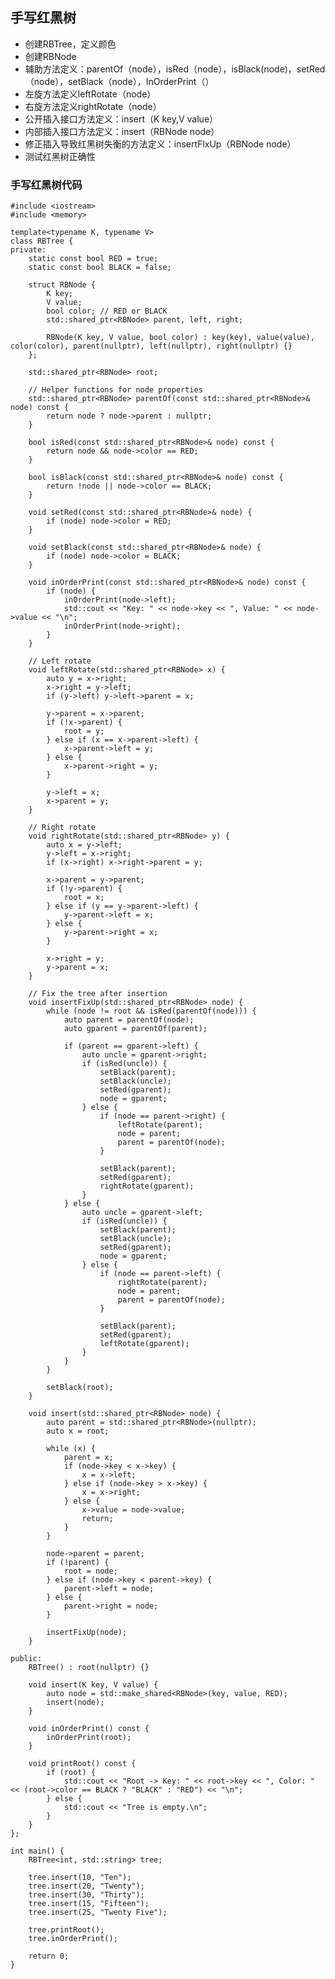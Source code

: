 ## 手写红黑树
    
   - 创建RBTree，定义颜色
   - 创建RBNode
   - 辅助方法定义：parentOf（node），isRed（node），isBlack(node)，setRed（node），setBlack（node），InOrderPrint（）
   - 左旋方法定义leftRotate（node）
   - 右旋方法定义rightRotate（node）
   - 公开插入接口方法定义：insert（K key,V value）
   - 内部插入接口方法定义：insert（RBNode node）
   - 修正插入导致红黑树失衡的方法定义：insertFlxUp（RBNode node）
   - 测试红黑树正确性
    
### **手写红黑树代码**
    
    #include <iostream>
    #include <memory>
    
    template<typename K, typename V>
    class RBTree {
    private:
        static const bool RED = true;
        static const bool BLACK = false;
    
        struct RBNode {
            K key;
            V value;
            bool color; // RED or BLACK
            std::shared_ptr<RBNode> parent, left, right;
    
            RBNode(K key, V value, bool color) : key(key), value(value), color(color), parent(nullptr), left(nullptr), right(nullptr) {}
        };
    
        std::shared_ptr<RBNode> root;
    
        // Helper functions for node properties
        std::shared_ptr<RBNode> parentOf(const std::shared_ptr<RBNode>& node) const {
            return node ? node->parent : nullptr;
        }
    
        bool isRed(const std::shared_ptr<RBNode>& node) const {
            return node && node->color == RED;
        }
    
        bool isBlack(const std::shared_ptr<RBNode>& node) const {
            return !node || node->color == BLACK;
        }
    
        void setRed(const std::shared_ptr<RBNode>& node) {
            if (node) node->color = RED;
        }
    
        void setBlack(const std::shared_ptr<RBNode>& node) {
            if (node) node->color = BLACK;
        }
    
        void inOrderPrint(const std::shared_ptr<RBNode>& node) const {
            if (node) {
                inOrderPrint(node->left);
                std::cout << "Key: " << node->key << ", Value: " << node->value << "\n";
                inOrderPrint(node->right);
            }
        }
    
        // Left rotate
        void leftRotate(std::shared_ptr<RBNode> x) {
            auto y = x->right;
            x->right = y->left;
            if (y->left) y->left->parent = x;
    
            y->parent = x->parent;
            if (!x->parent) {
                root = y;
            } else if (x == x->parent->left) {
                x->parent->left = y;
            } else {
                x->parent->right = y;
            }
    
            y->left = x;
            x->parent = y;
        }
    
        // Right rotate
        void rightRotate(std::shared_ptr<RBNode> y) {
            auto x = y->left;
            y->left = x->right;
            if (x->right) x->right->parent = y;
    
            x->parent = y->parent;
            if (!y->parent) {
                root = x;
            } else if (y == y->parent->left) {
                y->parent->left = x;
            } else {
                y->parent->right = x;
            }
    
            x->right = y;
            y->parent = x;
        }
    
        // Fix the tree after insertion
        void insertFixUp(std::shared_ptr<RBNode> node) {
            while (node != root && isRed(parentOf(node))) {
                auto parent = parentOf(node);
                auto gparent = parentOf(parent);
    
                if (parent == gparent->left) {
                    auto uncle = gparent->right;
                    if (isRed(uncle)) {
                        setBlack(parent);
                        setBlack(uncle);
                        setRed(gparent);
                        node = gparent;
                    } else {
                        if (node == parent->right) {
                            leftRotate(parent);
                            node = parent;
                            parent = parentOf(node);
                        }
    
                        setBlack(parent);
                        setRed(gparent);
                        rightRotate(gparent);
                    }
                } else {
                    auto uncle = gparent->left;
                    if (isRed(uncle)) {
                        setBlack(parent);
                        setBlack(uncle);
                        setRed(gparent);
                        node = gparent;
                    } else {
                        if (node == parent->left) {
                            rightRotate(parent);
                            node = parent;
                            parent = parentOf(node);
                        }
    
                        setBlack(parent);
                        setRed(gparent);
                        leftRotate(gparent);
                    }
                }
            }
    
            setBlack(root);
        }
    
        void insert(std::shared_ptr<RBNode> node) {
            auto parent = std::shared_ptr<RBNode>(nullptr);
            auto x = root;
    
            while (x) {
                parent = x;
                if (node->key < x->key) {
                    x = x->left;
                } else if (node->key > x->key) {
                    x = x->right;
                } else {
                    x->value = node->value;
                    return;
                }
            }
    
            node->parent = parent;
            if (!parent) {
                root = node;
            } else if (node->key < parent->key) {
                parent->left = node;
            } else {
                parent->right = node;
            }
    
            insertFixUp(node);
        }
    
    public:
        RBTree() : root(nullptr) {}
    
        void insert(K key, V value) {
            auto node = std::make_shared<RBNode>(key, value, RED);
            insert(node);
        }
    
        void inOrderPrint() const {
            inOrderPrint(root);
        }
    
        void printRoot() const {
            if (root) {
                std::cout << "Root -> Key: " << root->key << ", Color: " << (root->color == BLACK ? "BLACK" : "RED") << "\n";
            } else {
                std::cout << "Tree is empty.\n";
            }
        }
    };
    
    int main() {
        RBTree<int, std::string> tree;
    
        tree.insert(10, "Ten");
        tree.insert(20, "Twenty");
        tree.insert(30, "Thirty");
        tree.insert(15, "Fifteen");
        tree.insert(25, "Twenty Five");
    
        tree.printRoot();
        tree.inOrderPrint();
    
        return 0;
    }
